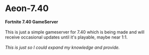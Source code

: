 # Aeon-7.40

**Fortnite 7.40 GameServer**
<br/>
<br/>
This is just a simple gameserver for 7.40 which is being made and will receive occasional updates until it's playable, maybe near 1:1.
<br/>
<br/>
*This is just so I could expand my knowledge and provide.*
